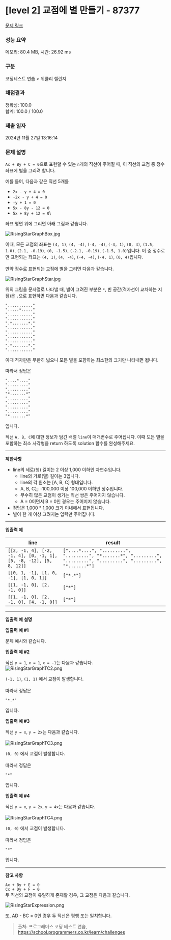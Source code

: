# \[level 2] 교점에 별 만들기 - 87377

[문제 링크](https://school.programmers.co.kr/learn/courses/30/lessons/87377)

### 성능 요약

메모리: 80.4 MB, 시간: 26.92 ms

### 구분

코딩테스트 연습 > 위클리 챌린지

### 채점결과

정확성: 100.0\
합계: 100.0 / 100.0

### 제출 일자

2024년 11월 27일 13:16:14

### 문제 설명

`Ax + By + C = 0`으로 표현할 수 있는 `n`개의 직선이 주어질 때, 이 직선의 교점 중 정수 좌표에 별을 그리려 합니다.

예를 들어, 다음과 같은 직선 5개를

* `2x - y + 4 = 0`
* `-2x - y + 4 = 0`
* `-y + 1 = 0`
* `5x - 8y - 12 = 0`
* `5x + 8y + 12 = 0`\


좌표 평면 위에 그리면 아래 그림과 같습니다.

![RisingStarGraphBox.jpg](https://grepp-programmers.s3.ap-northeast-2.amazonaws.com/files/production/d440b8f4-91c3-4272-8a81-876e9aaffb9c/RisingStarGraphBox.jpg)

이때, 모든 교점의 좌표는 `(4, 1)`, `(4, -4)`, `(-4, -4)`, `(-4, 1)`, `(0, 4)`, `(1.5, 1.0)`, `(2.1, -0.19)`, `(0, -1.5)`, `(-2.1, -0.19)`, `(-1.5, 1.0)`입니다. 이 중 정수로만 표현되는 좌표는 `(4, 1)`, `(4, -4)`, `(-4, -4)`, `(-4, 1)`, `(0, 4)`입니다.\
\
만약 정수로 표현되는 교점에 별을 그리면 다음과 같습니다.

![RisingStarGraphStar.jpg](https://grepp-programmers.s3.ap-northeast-2.amazonaws.com/files/production/15ffe460-62dc-48df-82a2-7d7636809454/RisingStarGraphStar.jpg)

위의 그림을 문자열로 나타낼 때, 별이 그려진 부분은 `*`, 빈 공간(격자선이 교차하는 지점)은 `.`으로 표현하면 다음과 같습니다.

```
"..........."  
".....*....."  
"..........."  
"..........."  
".*.......*."  
"..........."  
"..........."  
"..........."  
"..........."  
".*.......*."  
"..........."  
```

이때 격자판은 무한히 넓으니 모든 별을 포함하는 최소한의 크기만 나타내면 됩니다.

따라서 정답은

```
"....*...."  
"........."  
"........."  
"*.......*"  
"........."  
"........."  
"........."  
"........."  
"*.......*"  
```

입니다.

직선 `A, B, C`에 대한 정보가 담긴 배열 `line`이 매개변수로 주어집니다. 이때 모든 별을 포함하는 최소 사각형을 return 하도록 solution 함수를 완성해주세요.

***

**제한사항**

* line의 세로(행) 길이는 2 이상 1,000 이하인 자연수입니다.
  * line의 가로(열) 길이는 3입니다.
  * line의 각 원소는 \[A, B, C] 형태입니다.
  * A, B, C는 -100,000 이상 100,000 이하인 정수입니다.
  * 무수히 많은 교점이 생기는 직선 쌍은 주어지지 않습니다.
  * A = 0이면서 B = 0인 경우는 주어지지 않습니다.
* 정답은 1,000 \* 1,000 크기 이내에서 표현됩니다.
* 별이 한 개 이상 그려지는 입력만 주어집니다.

***

**입출력 예**

| line                                                              | result                                                                                                                  |
| ----------------------------------------------------------------- | ----------------------------------------------------------------------------------------------------------------------- |
| `[[2, -1, 4], [-2, -1, 4], [0, -1, 1], [5, -8, -12], [5, 8, 12]]` | `["....*....", ".........", ".........", "*.......*", ".........", ".........", ".........", ".........", "*.......*"]` |
| `[[0, 1, -1], [1, 0, -1], [1, 0, 1]]`                             | `["*.*"]`                                                                                                               |
| `[[1, -1, 0], [2, -1, 0]]`                                        | `["*"]`                                                                                                                 |
| `[[1, -1, 0], [2, -1, 0], [4, -1, 0]]`                            | `["*"]`                                                                                                                 |

***

**입출력 예 설명**

**입출력 예 #1**

문제 예시와 같습니다.

**입출력 예 #2**

직선 `y = 1`, `x = 1`, `x = -1`는 다음과 같습니다.\
![RisingStarGraphTC2.png](https://grepp-programmers.s3.ap-northeast-2.amazonaws.com/files/production/49a6590a-33b2-4240-a1a4-bbd5292c6e7b/RisingStarGraphTC2.png)

`(-1, 1)`, `(1, 1)` 에서 교점이 발생합니다.\
\
따라서 정답은

```
"*.*"  
```

입니다.

**입출력 예 #3**

직선 `y = x`, `y = 2x`는 다음과 같습니다.\
\
![RisingStarGraphTC3.png](https://grepp-programmers.s3.ap-northeast-2.amazonaws.com/files/production/663cd2ee-3326-4da8-b545-c213a2f2dc5b/RisingStarGraphTC3.png)

`(0, 0)` 에서 교점이 발생합니다.\
\
따라서 정답은

```
"*"  
```

입니다.

**입출력 예 #4**

직선 `y = x`, `y = 2x`, `y = 4x`는 다음과 같습니다.\
\
![RisingStarGraphTC4.png](https://grepp-programmers.s3.ap-northeast-2.amazonaws.com/files/production/966291bc-278c-40db-bf72-780aba3e5f5b/RisingStarGraphTC4.png)

`(0, 0)` 에서 교점이 발생합니다.\
\
따라서 정답은

```
"*"
```

입니다.

***

**참고 사항**

`Ax + By + E = 0`\
`Cx + Dy + F = 0`\
두 직선의 교점이 유일하게 존재할 경우, 그 교점은 다음과 같습니다.

![RisingStarExpression.png](https://grepp-programmers.s3.ap-northeast-2.amazonaws.com/files/production/133f75ab-a22a-476b-92c2-587cea721944/RisingStarExpression.png)

또, AD - BC = 0인 경우 두 직선은 평행 또는 일치합니다.

> 출처: 프로그래머스 코딩 테스트 연습, https://school.programmers.co.kr/learn/challenges
